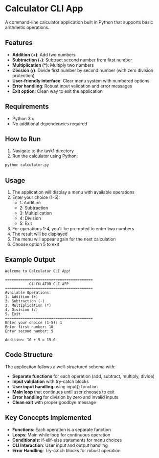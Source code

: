 # Calculator CLI App

A command-line calculator application built in Python that supports basic arithmetic operations.

## Features

- **Addition (+)**: Add two numbers
- **Subtraction (-)**: Subtract second number from first number
- **Multiplication (*)**: Multiply two numbers
- **Division (/)**: Divide first number by second number (with zero division protection)
- **User-friendly interface**: Clear menu system with numbered options
- **Error handling**: Robust input validation and error messages
- **Exit option**: Clean way to exit the application

## Requirements

- Python 3.x
- No additional dependencies required

## How to Run

1. Navigate to the task1 directory
2. Run the calculator using Python:

```bash
python calculator.py
```

## Usage

1. The application will display a menu with available operations
2. Enter your choice (1-5):
   - 1: Addition
   - 2: Subtraction
   - 3: Multiplication
   - 4: Division
   - 5: Exit
3. For operations 1-4, you'll be prompted to enter two numbers
4. The result will be displayed
5. The menu will appear again for the next calculation
6. Choose option 5 to exit

## Example Output

```
Welcome to Calculator CLI App!

========================================
           CALCULATOR CLI APP
========================================
Available Operations:
1. Addition (+)
2. Subtraction (-)
3. Multiplication (*)
4. Division (/)
5. Exit
========================================
Enter your choice (1-5): 1
Enter first number: 10
Enter second number: 5

Addition: 10 + 5 = 15.0
```

## Code Structure

The application follows a well-structured schema with:

- **Separate functions** for each operation (add, subtract, multiply, divide)
- **Input validation** with try-catch blocks
- **User input handling** using input() function
- **Main loop** that continues until user chooses to exit
- **Error handling** for division by zero and invalid inputs
- **Clean exit** with proper goodbye message

## Key Concepts Implemented

- **Functions**: Each operation is a separate function
- **Loops**: Main while loop for continuous operation
- **Conditionals**: if-elif-else statements for menu choices
- **CLI Interaction**: User input and output handling
- **Error Handling**: Try-catch blocks for robust operation 
